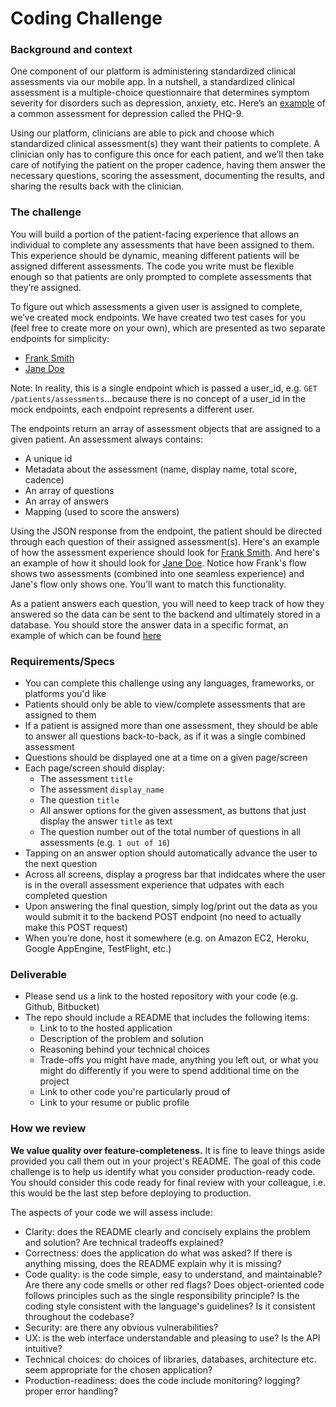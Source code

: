 # Coding Challenge

### Background and context
One component of our platform is administering standardized clinical assessments via our mobile app. In a nutshell, a standardized clinical assessment is a multiple-choice questionnaire that determines symptom severity for disorders such as depression, anxiety, etc. Here’s an [example](https://www.mdcalc.com/phq-9-patient-health-questionnaire-9) of a common assessment for depression called the PHQ-9.

Using our platform, clinicians are able to pick and choose which standardized clinical assessment(s) they want their patients to complete. A clinician only has to configure this once for each patient, and we’ll then take care of notifying the patient on the proper cadence, having them answer the necessary questions, scoring the assessment, documenting the results, and sharing the results back with the clinician.

### The challenge
You will build a portion of the patient-facing experience that allows an individual to complete any assessments that have been assigned to them. This experience should be dynamic, meaning different patients will be assigned different assessments. The code you write must be flexible enough so that patients are only prompted to complete assessments that they’re assigned.

To figure out which assessments a given user is assigned to complete, we’ve created mock endpoints. We have created two test cases for you (feel free to create more on your own), which are presented as two separate endpoints for simplicity:

- [Frank Smith](https://www.mocky.io/v2/5c7164513500006000e9e829)
- [Jane Doe](https://www.mocky.io/v2/5c7164773500007000e9e82a)

Note: In reality, this is a single endpoint which is passed a user_id, e.g. `GET /patients/assessments`…because there is no concept of a user_id in the mock endpoints, each endpoint represents a different user.

The endpoints return an array of assessment objects that are assigned to a given patient. An assessment always contains:
- A unique id
- Metadata about the assessment (name, display name, total score, cadence)
- An array of questions
- An array of answers
- Mapping (used to score the answers)

Using the JSON response from the endpoint, the patient should be directed through each question of their assigned assessment(s). Here's an example of how the assessment experience should look for [Frank Smith](https://cl.ly/65964d254109). And here's an example of how it should look for [Jane Doe](https://cl.ly/110393a23cbe). Notice how Frank's flow shows two assessments (combined into one seamless experience) and Jane's flow only shows one. You’ll want to match this functionality.

As a patient answers each question, you will need to keep track of how they answered so the data can be sent to the backend and ultimately stored in a database. You should store the answer data in a specific format, an example of which can be found [here](https://gist.github.com/dannyfreed/002230ad612e397455732275212f8036)

### Requirements/Specs
- You can complete this challenge using any languages, frameworks, or platforms you'd like
- Patients should only be able to view/complete assessments that are assigned to them
- If a patient is assigned more than one assessment, they should be able to answer all questions back-to-back, as if it was a single combined assessment
- Questions should be displayed one at a time on a given page/screen
- Each page/screen should display:
  - The assessment `title`
  - The assessment `display_name`
  - The question `title`
  - All answer options for the given assessment, as buttons that just display the answer `title` as text
  - The question number out of the total number of questions in all assessments (e.g. `1 out of 16`)
- Tapping on an answer option should automatically advance the user to the next question
- Across all screens, display a progress bar that indidcates where the user is in the overall assessment experience that udpates with each completed question
- Upon answering the final question, simply log/print out the data as you would submit it to the backend POST endpoint (no need to actually make this POST request)
- When you’re done, host it somewhere (e.g. on Amazon EC2, Heroku, Google AppEngine, TestFlight, etc.)

### Deliverable
- Please send us a link to the hosted repository with your code (e.g. Github, Bitbucket)
- The repo should include a README that includes the following items:
  - Link to to the hosted application
  - Description of the problem and solution
  - Reasoning behind your technical choices
  - Trade-offs you might have made, anything you left out, or what you might do differently if you were to spend additional time on the project
  - Link to other code you're particularly proud of
  - Link to your resume or public profile

### How we review
**We value quality over feature-completeness.** It is fine to leave things aside provided you call them out in your project's README. The goal of this code challenge is to help us identify what you consider production-ready code. You should consider this code ready for final review with your colleague, i.e. this would be the last step before deploying to production.

The aspects of your code we will assess include:
- Clarity: does the README clearly and concisely explains the problem and solution? Are technical tradeoffs explained?
- Correctness: does the application do what was asked? If there is anything missing, does the README explain why it is missing?
- Code quality: is the code simple, easy to understand, and maintainable? Are there any code smells or other red flags? Does object-oriented code follows principles such as the single responsibility principle? Is the coding style consistent with the language's guidelines? Is it consistent throughout the codebase?
- Security: are there any obvious vulnerabilities?
- UX: is the web interface understandable and pleasing to use? Is the API intuitive?
- Technical choices: do choices of libraries, databases, architecture etc. seem appropriate for the chosen application?
- Production-readiness: does the code include monitoring? logging? proper error handling?

